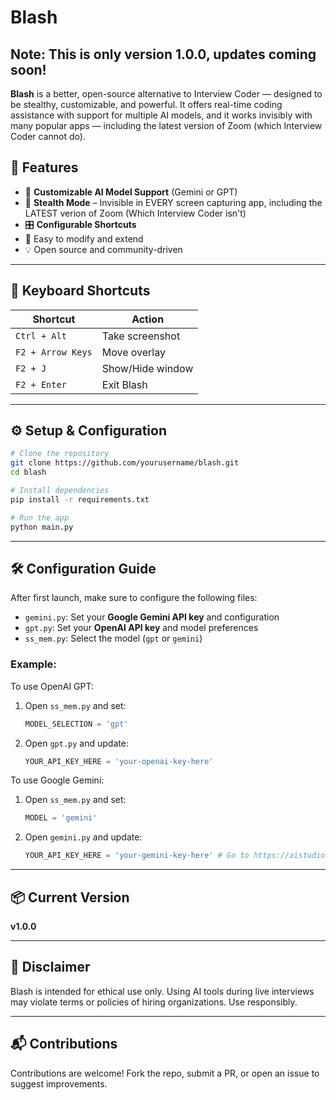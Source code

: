 # Blash

## Note: This is only version 1.0.0, updates coming soon!

**Blash** is a better, open-source alternative to Interview Coder — designed to be stealthy, customizable, and powerful. It offers real-time coding assistance with support for multiple AI models, and it works invisibly with many popular apps — including the latest version of Zoom (which Interview Coder cannot do).

## 🚀 Features

- 🧠 **Customizable AI Model Support** (Gemini or GPT)
- 🫥 **Stealth Mode** – Invisible in EVERY screen capturing app, including the LATEST verion of Zoom (Which Interview Coder isn't)
- 🎛️ **Configurable Shortcuts**
- 🔧 Easy to modify and extend
- 💡 Open source and community-driven

---

## 🧩 Keyboard Shortcuts

| Shortcut               | Action             |
|------------------------|--------------------|
| `Ctrl + Alt`           | Take screenshot    |
| `F2 + Arrow Keys`      | Move overlay       |
| `F2 + J`               | Show/Hide window   |
| `F2 + Enter`           | Exit Blash         |

---

## ⚙️ Setup & Configuration

```bash
# Clone the repository
git clone https://github.com/yourusername/blash.git
cd blash

# Install dependencies
pip install -r requirements.txt

# Run the app
python main.py
```

---

## 🛠️ Configuration Guide

After first launch, make sure to configure the following files:

- `gemini.py`: Set your **Google Gemini API key** and configuration
- `gpt.py`: Set your **OpenAI API key** and model preferences
- `ss_mem.py`: Select the model (`gpt` or `gemini`)

### Example:

To use OpenAI GPT:

1. Open `ss_mem.py` and set:
   ```python
   MODEL_SELECTION = 'gpt'
   ```

2. Open `gpt.py` and update:
   ```python
   YOUR_API_KEY_HERE = 'your-openai-key-here'
   ```

To use Google Gemini:

1. Open `ss_mem.py` and set:
   ```python
   MODEL = 'gemini'
   ```

2. Open `gemini.py` and update:
   ```python
   YOUR_API_KEY_HERE = 'your-gemini-key-here' # Go to https://aistudio.google.com/app/apikey to get 1 for free
   ```

---

## 📦 Current Version

**v1.0.0**

---

## 🔐 Disclaimer

Blash is intended for ethical use only. Using AI tools during live interviews may violate terms or policies of hiring organizations. Use responsibly.

---

## 📬 Contributions

Contributions are welcome! Fork the repo, submit a PR, or open an issue to suggest improvements.
